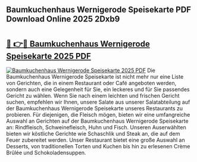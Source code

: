 ## Baumkuchenhaus Wernigerode Speisekarte PDF Download Online 2025 2Dxb9

# <h2><a href="http://gccy69m.nevu.top/?p=Baumkuchenhaus+Wernigerode+Speisekarte">🔗 👉🔴 Baumkuchenhaus Wernigerode Speisekarte 2025 PDF</a></h2>

[![Baumkuchenhaus Wernigerode Speisekarte 2025 PDF](https://i.imgur.com/dBaPXMq.png)](http://gccy69m.nevu.top/?p=Baumkuchenhaus+Wernigerode+Speisekarte)
Die Baumkuchenhaus Wernigerode Speisekarte ist nicht mehr nur eine Liste von Gerichten, die in einem Restaurant oder Café angeboten werden, sondern auch eine Gelegenheit für Sie, ein leckeres und für Sie passendes Gericht zu wählen. Wenn Sie nach einem leichten und frischen Gericht suchen, empfehlen wir Ihnen, unsere Salate aus unserer Salatabteilung auf der Baumkuchenhaus Wernigerode Speisekarte unseres Restaurants zu probieren. Für diejenigen, die Fleisch mögen, bieten wir eine umfangreiche Auswahl an Gerichten auf der Baumkuchenhaus Wernigerode Speisekarte an: Rindfleisch, Schweinefleisch, Huhn und Fisch. Unseren Auserwählten bieten wir köstliche Gerichte wie Schaschlik und Steak an, die auf dem Feuer zubereitet werden. Unser Restaurant bietet eine große Auswahl an Desserts, von traditionellen Torten und Kuchen bis hin zu erlesenen Crème Brûlée und Schokoladensuppen.
